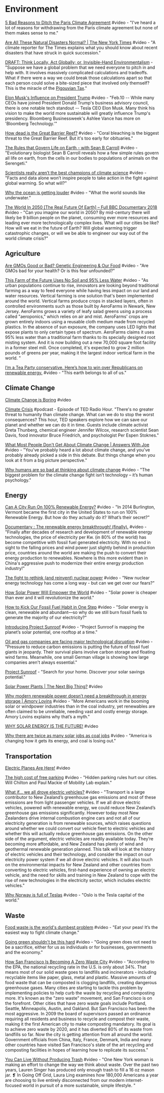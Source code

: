# Environment

[5 Bad Reasons to Ditch the Paris Climate Agreement](https://www.youtube.com/watch?v=1WKoj-kodBw&list=PLIilwIraDV2JwXZ5bQ500pxPe0PyL3m7L&index=2) \#video - "I've heard a lot of reasons for withdrawing from the Paris climate agreement but none of them makes sense to me."

[Are All These Natural Disasters Normal? \| The New York Times](https://www.youtube.com/watch?v=JWXvgvyvKX8&list=PLIilwIraDV2LQHeTYrboyJ7VGzGImXjoz&index=2) \#video - "A climate reporter for The Times explains what you should know about recent disasters that have struck in quick succession."

[DRAFT: Think Locally, Act Globally; or, Invisible-Hand Environmentalism](http://doc.dreev.es/pigou) - "Suppose we have a global problem that we need everyone to pitch in and help with. It involves massively complicated calculations and tradeoffs. What if there were a way we could break those calculations apart so that each person could solve a bite-sized piece that involved only themself? This is the miracle of the [Pigouvian Tax](http://gregmankiw.blogspot.com/2006/10/pigou-club-manifesto.html)."

[Elon Musk's Influence on President Trump](https://www.youtube.com/watch?v=IHAWP6olnbw&list=PLIilwIraDV2LQHeTYrboyJ7VGzGImXjoz&index=2) \#video - "Feb.10 -- While many CEOs have joined President Donald Trump's business advisory council, there is one notable tech standout -- Tesla CEO Elon Musk. Many think his vision to make the world more sustainable will greatly influence Trump's presidency. Bloomberg Businessweek's Ashlee Vance has more on 'Bloomberg Technology.'"

[How dead is the Great Barrier Reef?](https://www.youtube.com/watch?v=BO44JlAElXM&list=PLIilwIraDV2LQHeTYrboyJ7VGzGImXjoz&index=2) \#video - "Coral bleaching is the biggest threat to the Great Barrier Reef. But it's too early for obituaries."

[The Rules that Govern Life on Earth - with Sean B Carroll](https://www.youtube.com/watch?v=yzDISuJdfZk&list=PLIilwIraDV2LQHeTYrboyJ7VGzGImXjoz&index=2) \#video - "Evolutionary biologist Sean B Carroll reveals how a few simple rules govern all life on earth, from the cells in our bodies to populations of animals on the Serengeti."

[Scientists really aren’t the best champions of climate science](https://www.youtube.com/watch?v=-qfI3DZmmQw&list=PLIilwIraDV2LQHeTYrboyJ7VGzGImXjoz&index=2) \#video - "Facts and data alone won’t inspire people to take action in the fight against global warming. So what will?"

[Why the ocean is getting louder](https://www.youtube.com/watch?v=CrpkZkwTvu0&list=PLIilwIraDV2LQHeTYrboyJ7VGzGImXjoz&index=2) \#video - "What the world sounds like underwater."

[The World In 2050 \[The Real Future Of Earth\] – Full BBC Documentary 2018](https://www.youtube.com/watch?v=XeEYaX82jSE&list=PLIilwIraDV2LQHeTYrboyJ7VGzGImXjoz&index=2) \#video - "Can you imagine our world in 2050? By mid-century there will likely be 9 billion people on the planet, consuming ever more resources and leading ever more technologically complex lives. What will our cities be like? How will we eat in the future of Earth? Will global warming trigger catastrophic changes, or will we be able to engineer our way out of the world climate crisis?"

## Agriculture

[Are GMOs Good or Bad? Genetic Engineering & Our Food](https://www.youtube.com/watch?v=7TmcXYp8xu4&list=PLIilwIraDV2LQHeTYrboyJ7VGzGImXjoz&index=2) \#video - "Are GMOs bad for your health? Or is this fear unfounded?"

[This Farm of the Future Uses No Soil and 95% Less Water](https://www.youtube.com/watch?v=-_tvJtUHnmU&list=PLIilwIraDV2LQHeTYrboyJ7VGzGImXjoz) \#video - "As urban populations continue to rise, innovators are looking beyond traditional farming as a way to feed everyone while having less impact on our land and water resources. Vertical farming is one solution that's been implemented around the world. Vertical farms produce crops in stacked layers, often in controlled environments such as those built by AeroFarms in Newark, New Jersey. AeroFarms grows a variety of leafy salad greens using a process called "aeroponics," which relies on air and mist. AeroFarms' crops are grown entirely indoors using a reusable cloth medium made from recycled plastics. In the absence of sun exposure, the company uses LED lights that expose plants to only certain types of spectrum. AeroFarms claims it uses 95% less water than a traditional farm thanks to its specially designed root misting system. And it is now building out a new 70,000 square foot facility in a former steel mill. Once  completed, it's expected to grow 2 million pounds of greens per year, making it the largest indoor vertical farm in the world."

[I’m a Tea Party conservative. Here’s how to win over Republicans on renewable energy.](https://www.youtube.com/watch?v=nbmt_WeNBck&list=PLIilwIraDV2LQHeTYrboyJ7VGzGImXjoz&index=2) \#video - "This earth belongs to all of us."

## Climate Change

[Climate Change is Boring](https://www.youtube.com/watch?v=eNx9tvCrvv8&list=PLIilwIraDV2LQHeTYrboyJ7VGzGImXjoz&index=2) \#video

[Climate Crisis](https://www.stitcher.com/podcast/national-public-radio/npr-ted-radio-hour-podcast/e/61751327?refid=asa&autoplay=true) \#podcast - Episode of TED Radio Hour. "There's no greater threat to humanity than climate change. What can we do to stop the worst consequences? This hour, TED speakers explore how we can save our planet and whether we can do it in time. Guests include climate activist Greta Thunberg, chemical engineer Jennifer Wilcox, research scientist Sean Davis, food innovator Bruce Friedrich, and psychologist Per Espen Stoknes."

[What Most People Don't Get About Climate Change \| Answers With Joe](https://www.youtube.com/watch?v=GYJDAmDX2dM&list=PLIilwIraDV2LQHeTYrboyJ7VGzGImXjoz&index=2) \#video - "You've probably heard a lot about climate change, and you've probably already picked a side in this debate. But things change when you look at it from a big picture perspective."

[Why humans are so bad at thinking about climate change](https://www.youtube.com/watch?v=DkZ7BJQupVA&list=PLIilwIraDV2LQHeTYrboyJ7VGzGImXjoz&index=2) \#video - "The biggest problem for the climate change fight isn’t technology – it’s human psychology."

## Energy

[Can A City Run On 100% Renewable Energy?](https://www.youtube.com/watch?v=zKhzVcHrWH4&list=PLIilwIraDV2JwXZ5bQ500pxPe0PyL3m7L&index=2) \#video - "In 2014 Burlington, Vermont became the first city in the United States to run on 100% Renewable Energy.   But how do they actually do it?  What’s their secret?"

[Documentary : The renewable energy breakthrough! \(finally\).](https://www.youtube.com/watch?v=BV8VJMMtjlk&list=PLIilwIraDV2JwXZ5bQ500pxPe0PyL3m7L&index=2) \#video - "Finally after decades of research and development of renewable energy technologies, the price of electricity per Kw. \(in 80% of the world\) has become competitive with fossil fuel generated electricity. With no end in sight to the falling prices and wind power just slightly behind in production price, countries around the world are making the push to convert their energy production to renewables. Nowhere is this more evident than in China's aggressive push to modernize their entire energy production industry!"

[The fight to rethink \(and reinvent\) nuclear power](https://www.youtube.com/watch?v=poPLSgbSO6k&list=PLIilwIraDV2LQHeTYrboyJ7VGzGImXjoz&index=2) \#video - "New nuclear energy technology has come a long way - but can we get over our fears?"

[How Solar Power Will Empower the World](https://www.youtube.com/watch?v=ZxSrb7FgVcA&list=PLIilwIraDV2JwXZ5bQ500pxPe0PyL3m7L&index=2) \#video - "Solar power is cheaper than ever and it will revolutionize the world."

[How to Kick Our Fossil Fuel Habit in One Step](https://www.youtube.com/watch?v=kGbhtiQxAh8&list=PLIilwIraDV2LQHeTYrboyJ7VGzGImXjoz&index=2) \#video - "Solar energy is clean, renewable and abundant—so why do we still burn fossil fuels to generate the majority of our electricity?"

[Introducing Project Sunroof](https://www.youtube.com/watch?v=_BXf_h8tEes&list=PLIilwIraDV2LQHeTYrboyJ7VGzGImXjoz&index=2) \#video - "Project Sunroof is mapping the planet’s solar potential, one rooftop at a time."

[Oil and gas companies are facing major technological disruption](https://www.youtube.com/watch?v=AJ38SiVOD78&list=PLIilwIraDV2JwXZ5bQ500pxPe0PyL3m7L&index=2) \#video - "Pressure to reduce carbon emissions is putting the future of fossil fuel giants in jeopardy. Their survival plans involve carbon storage and floating wind farms. Meanwhile, one small German village is showing how large companies aren't always essential."

[Project Sunroof](https://www.google.com/get/sunroof) - "Search for your home. Discover your solar savings potential."

[Solar Power Plants \| The Next Big Thing?](https://www.youtube.com/watch?v=crAgssqpgQQ&list=PLIilwIraDV2LQHeTYrboyJ7VGzGImXjoz&index=3) \#video

[Why modern renewable power doesn’t need a breakthrough in energy storage \| Amory Lovins](https://www.youtube.com/watch?v=Oo8iEL6SqgI&list=PLIilwIraDV2LQHeTYrboyJ7VGzGImXjoz&index=2) \#video - "More Americans work in the booming solar or windpower industries than in the coal industry, yet renewables are often claimed to be unreliable, needing vast and costly energy storage. Amory Lovins explains why that’s a myth."

[WHY SOLAR ENERGY IS THE FUTURE!](https://www.youtube.com/watch?v=QPXaA9SeVjA&list=PLIilwIraDV2LQHeTYrboyJ7VGzGImXjoz&index=2) \#video

[Why there are twice as many solar jobs as coal jobs](https://www.youtube.com/watch?v=lasXF7bFElw&list=PLIilwIraDV2LQHeTYrboyJ7VGzGImXjoz&index=2) \#video - "America is changing how it gets its energy, and coal is losing out."

## Transportation

[Electric Planes Are Here!](https://www.youtube.com/watch?v=Kb3OmhO7_ao&list=PLIilwIraDV2LQHeTYrboyJ7VGzGImXjoz&index=2) \#video

[The high cost of free parking](https://www.youtube.com/watch?v=Akm7ik-H_7U&list=PLIilwIraDV2LQHeTYrboyJ7VGzGImXjoz&index=2) \#video - "Hidden parking rules hurt our cities. Will Chilton and Paul Mackie of Mobility Lab explain."

[What if... we all drove electric vehicles?](https://www.youtube.com/watch?v=9gRS7PK6TP0&list=PLIilwIraDV2LQHeTYrboyJ7VGzGImXjoz&index=2) \#video - "Transport is a large contributor to New Zealand’s greenhouse gas emissions and most of these emissions are from light passenger vehicles. If we all drove electric vehicles, powered with renewable energy, we could reduce New Zealand’s greenhouse gas emissions significantly. However today most New Zealanders drive internal combustion engine cars and not all of our electricity generation is from renewable sources, which raises questions around whether we could convert our vehicle fleet to electric vehicles and whether this will actually reduce greenhouse gas emissions. On the other side of the argument, electric vehicles are readily available today. They’re becoming more affordable, and New Zealand has plenty of wind and geothermal renewable generation planned. This talk will look at the history of electric vehicles and their technology, and consider the impact on our electricity power system if we all drove electric vehicles. It will also touch on the environmental impacts for New Zealand and other countries from converting to electric vehicles, first-hand experience of owning an electric vehicle, and the need for skills and training in New Zealand to cope with the rise of new technologies in the electricity sector, which includes electric vehicles."

[Why Norway is full of Teslas](https://www.youtube.com/watch?v=zSjYra7cYqY&list=PLIilwIraDV2LQHeTYrboyJ7VGzGImXjoz&index=2) \#video - "Oslo is the Tesla capital of the world."

## Waste

[Food waste is the world's dumbest problem](https://www.youtube.com/watch?v=6RlxySFrkIM&list=PLIilwIraDV2LQHeTYrboyJ7VGzGImXjoz&index=2) \#video - "Eat your peas! It’s the easiest way to fight climate change."

[Going green shouldn't be this hard](https://www.youtube.com/watch?v=BxKfpt70rLI&list=PLIilwIraDV2JwXZ5bQ500pxPe0PyL3m7L&index=2) \#video - "Going green does not need to be a sacrifice, either for us as individuals or for businesses, governments and the economy."

[How San Francisco Is Becoming A Zero Waste City](https://www.youtube.com/watch?v=Cg3OA1s8-SI&list=PLIilwIraDV2LQHeTYrboyJ7VGzGImXjoz&index=2) \#video - "According to the EPA, the national recycling rate in the U.S. is only about 34%. That means most of our solid waste goes to landfills and incinerators - including recyclable items like paper, glass, metal and plastic. Massive amounts of food waste that can be composted is clogging landfills, creating dangerous greenhouse gases. Many cities are starting to tackle this problem by implementing policies to help curb the waste by recycling and composting more. It's known as the "zero waste" movement, and San Francisco is on the forefront. Other cities that have zero waste goals include Portland, Seattle, Minneapolis, Austin, and Oakland. But San Francisco has been the most aggressive. In 2009 the board of supervisors passed an ordinance requiring all residents and business to recycle and compost their waste, making it the first American city to make composting mandatory. Its goal is to achieve zero waste by 2020, and it has diverted 80% of its waste from landfills so far. Now the city is getting attention from all around the world. Government officials from China, Italy, France, Denmark, India and many other countries have visited San Francisco's state of the art recycling and composting facilities in hopes of learning how to replicate its success."

[You Can Live Without Producing Trash](https://www.youtube.com/watch?v=nYDQcBQUDpw&list=PLIilwIraDV2LQHeTYrboyJ7VGzGImXjoz&index=2) \#video - "One New York woman is making an effort to change the way we think about waste. Over the past two years, Lauren Singer has produced only enough trash to fill a 16 oz mason jar. ❡ In Going Off Grid, Laura Ling examines how 180,000 Americans a year are choosing to live entirely disconnected from our modern internet-focused world in pursuit of a more sustainable, simple lifestyle. "

